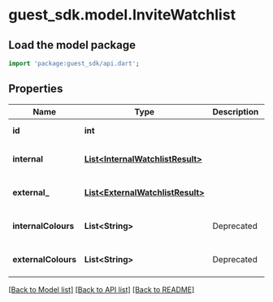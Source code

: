 # guest_sdk.model.InviteWatchlist

## Load the model package
```dart
import 'package:guest_sdk/api.dart';
```

## Properties
Name | Type | Description | Notes
------------ | ------------- | ------------- | -------------
**id** | **int** |  | [default to null]
**internal** | [**List&lt;InternalWatchlistResult&gt;**](InternalWatchlistResult.md) |  | [optional] [default to []]
**external_** | [**List&lt;ExternalWatchlistResult&gt;**](ExternalWatchlistResult.md) |  | [optional] [default to []]
**internalColours** | **List&lt;String&gt;** | Deprecated | [optional] [default to []]
**externalColours** | **List&lt;String&gt;** | Deprecated | [optional] [default to []]

[[Back to Model list]](../README.md#documentation-for-models) [[Back to API list]](../README.md#documentation-for-api-endpoints) [[Back to README]](../README.md)


